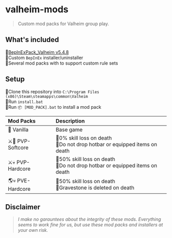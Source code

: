# valheim-mods
> Custom mod packs for Valheim group play.

## What's included
🔸[BepInExPack_Valheim v5.4.8](https://valheim.thunderstore.io/package/denikson/BepInExPack_Valheim/)  
🔸Custom `BepInEx` installer/uninstaller  
🔸Several mod packs with to support custom rule sets

## Setup
🔸Clone this repository into `C:\Program Files (x86)\Steam\steamapps\common\Valheim`  
🔸Run `install.bat`  
🔸Run `📦 [MOD_PACK].bat` to install a mod pack  

| Mod Packs       | Description                                                                  |
| :-------------- | :--------------------------------------------------------------------------- |
| 🍦 Vanilla       | Base game                                                                    |
| ⚔️💖 PVP-Softcore | 🔸0% skill loss on death <br> 🔸Do not drop hotbar or equipped items on death  |
| ⚔️💀 PVP-Hardcore | 🔸50% skill loss on death <br> 🔸Do not drop hotbar or equipped items on death |
| 🌎💀 PVE-Hardcore | 🔸50% skill loss on death <br> 🔸Gravestone is deleted on death                |

## Disclaimer
> *I make no garauntees about the integrity of these mods. Everything seems to work fine for us, but use these mod packs and installers at your own risk.*
